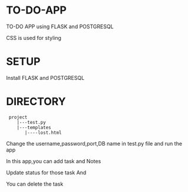 # TO-DO-APP

TO-DO APP using FLASK and POSTGRESQL

CSS is used for styling

# SETUP

Install FLASK and POSTGRESQL

# DIRECTORY
     project
        |---test.py
        |---templates
           |----lost.html
   
Change the username,password,port,DB name in test.py file and run the app

In this app,you can add task and Notes

Update status for those task And 

You can delete the task


